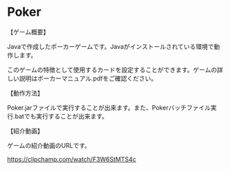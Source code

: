 # Poker
【ゲーム概要】

Javaで作成したポーカーゲームです。Javaがインストールされている環境で動作します。

このゲームの特徴として使用するカードを設定することができます。ゲームの詳しい説明はポーカーマニュアル.pdfをご確認ください。

【動作方法】

Poker.jarファイルで実行することが出来ます。また、Pokerバッチファイル実行.batでも実行することが出来ます。

【紹介動画】

ゲームの紹介動画のURLです。

https://clipchamp.com/watch/F3W6StMTS4c


